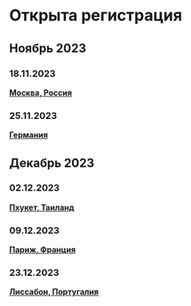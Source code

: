 # Открыта регистрация

## Ноябрь 2023

### 18.11.2023

**[Москва, Россия](/./reworked-upcoming-events/moscow.md)**

### 25.11.2023

**[Германия](/./upcoming-events/germany.md)**

## Декабрь 2023

### 02.12.2023

**[Пхукет, Таиланд](/./upcoming-events/phuket.md)**

### 09.12.2023

**[Париж, Франция](/./upcoming-events/France.md)**

### 23.12.2023

**[Лиссабон, Португалия](/./upcoming-events/Portugal.md)**
